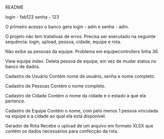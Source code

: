 README

login - fab123
senha - 123

O primeiro acesso o banco gera login - adm e senha - adm.

O projeto não tem tratativas de erros. Precisa ser executado na seguinte sequência: login, upload, pessoa, cidade, equipe e rota.

Não exibe as pessoas da equipe. Problema em equipecontrollers linha 36.


View equipe index. Deleta pessoa de equipe, em vez de mudar status no banco de dados.

Cadastro de Usuário
Contém nome de usuário, senha e nome completo.

Cadastro de Pessoas
Contém o nome completo.

Cadastro de Cidade
Contém o nome da cidade e o estado a que ela pertence.

Cadastro de Equipe
Contém o nome, com pelo menos 1 pessoa vinculada na equipe e a cidade ao qual ela está disponível.

Gerador de Rota
Recebe o upload de um arquivo em formato XLSX que contém os dados necessários para confecção da rota.
